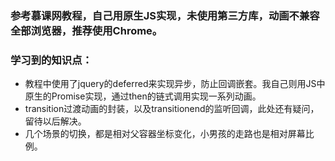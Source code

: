 ### 参考慕课网教程，自己用原生JS实现，未使用第三方库，动画不兼容全部浏览器，推荐使用Chrome。
### 学习到的知识点：
* 教程中使用了jquery的deferred来实现异步，防止回调嵌套。我自己则用JS中原生的Promise实现，通过then的链式调用实现一系列动画。
* transition过渡动画的封装，以及transitionend的监听回调，此处还有疑问，留待以后解决。
* 几个场景的切换，都是相对父容器坐标变化，小男孩的走路也是相对屏幕比例。